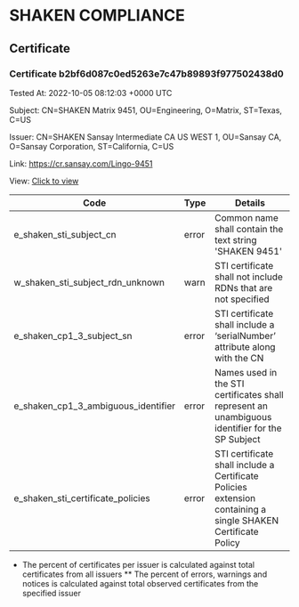 # SHAKEN COMPLIANCE
## Certificate

### Certificate b2bf6d087c0ed5263e7c47b89893f977502438d0
Tested At: 2022-10-05 08:12:03 +0000 UTC

Subject: CN=SHAKEN Matrix 9451, OU=Engineering, O=Matrix, ST=Texas, C=US

Issuer: CN=SHAKEN Sansay Intermediate CA US WEST 1, OU=Sansay CA, O=Sansay Corporation, ST=California, C=US

Link: https://cr.sansay.com/Lingo-9451

View: [Click to view](https://understandingwebpki.com/?cert=MIIDczCCAxmgAwIBAgIUQpx8cHEeOCDwuOHerm%2FzJiJkSbYwCgYIKoZIzj0EAwIwgYUxCzAJBgNVBAYTAlVTMRMwEQYDVQQIDApDYWxpZm9ybmlhMRswGQYDVQQKDBJTYW5zYXkgQ29ycG9yYXRpb24xEjAQBgNVBAsMCVNhbnNheSBDQTEwMC4GA1UEAwwnU0hBS0VOIFNhbnNheSBJbnRlcm1lZGlhdGUgQ0EgVVMgV0VTVCAxMB4XDTIyMDkxMzEzMTIxMFoXDTIyMTAxMzEzMTIxMFowYTELMAkGA1UEBhMCVVMxDjAMBgNVBAgMBVRleGFzMQ8wDQYDVQQKDAZNYXRyaXgxFDASBgNVBAsMC0VuZ2luZWVyaW5nMRswGQYDVQQDDBJTSEFLRU4gTWF0cml4IDk0NTEwWTATBgcqhkjOPQIBBggqhkjOPQMBBwNCAATKK19BR8TbDyCPk5h2YzHgsh%2BJs%2BPyP%2FPJ%2F4T5HwXs7u43XyL9Z%2BZZ2RNErU5qraZmexjDBbnguUi0kNUn%2B59So4IBiDCCAYQwFgYIKwYBBQUHARoECjAIoAYWBDk0NTEwFwYDVR0gBBAwDjAMBgpghkgBhv8JAQEBMB0GA1UdDgQWBBQrkOz1BkXEb%2F5x%2B9O3Bo6k6bmp3TCBygYDVR0jBIHCMIG%2FgBSs05P1Q0PMCr5FWBcTfZJ83MMBRqGBkKSBjTCBijELMAkGA1UEBhMCVVMxEzARBgNVBAgMCkNhbGlmb3JuaWExEjAQBgNVBAcMCVNhbiBEaWVnbzEbMBkGA1UECgwSU2Fuc2F5IENvcnBvcmF0aW9uMRIwEAYDVQQLDAlTYW5zYXkgQ0ExITAfBgNVBAMMGFNIQUtFTiBTYW5zYXkgUm9vdCBDQSBVU4IUFLVfOAX18HsTtfiw3u0g8lFwPpowRwYDVR0fBEAwPjA8oDqgOIY2aHR0cHM6Ly9hdXRoZW50aWNhdGUtYXBpLmljb25lY3Rpdi5jb20vZG93bmxvYWQvdjEvY3JsMAwGA1UdEwEB%2FwQCMAAwDgYDVR0PAQH%2FBAQDAgeAMAoGCCqGSM49BAMCA0gAMEUCIQCcIBCV5hWdjRsRA11FyyuRKITaZdJTzEgyvPdMJ8HRcQIgczBH6TQxxcz%2B%2FBxyTPGquk96v%2BLfpjeYihd5K7tnPIA%3D)


| Code | Type | Details |
|------|------|---------|
| e_shaken_sti_subject_cn | error | Common name shall contain the text string 'SHAKEN 9451' |
| w_shaken_sti_subject_rdn_unknown | warn | STI certificate shall not include RDNs that are not specified |
| e_shaken_cp1_3_subject_sn | error | STI certificate shall include a ‘serialNumber’ attribute along with the CN |
| e_shaken_cp1_3_ambiguous_identifier | error | Names used in the STI certificates shall represent an unambiguous identifier for the SP Subject |
| e_shaken_sti_certificate_policies | error | STI certificate shall include a Certificate Policies extension containing a single SHAKEN Certificate Policy |

* The percent of certificates per issuer is calculated against total certificates from all issuers
** The percent of errors, warnings and notices is calculated against total observed certificates from the specified issuer
